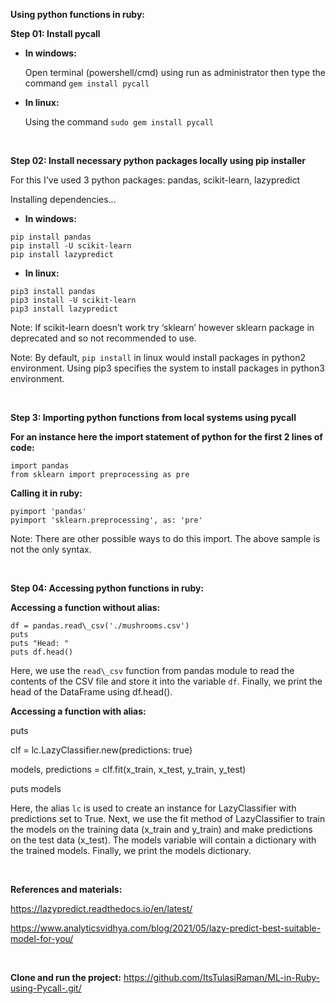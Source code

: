 **Using python functions in ruby:**

**Step 01: Install pycall**

- **In windows:**

  Open terminal (powershell/cmd) using run as administrator then type the command ``gem install pycall``

- **In linux:**

  Using the command ``sudo gem install pycall``

<br/>

**Step 02: Install necessary python packages locally using pip installer**

For this I've used 3 python packages: pandas, scikit-learn, lazypredict

Installing dependencies...

- **In windows:**
```
pip install pandas
pip install -U scikit-learn
pip install lazypredict
```

- **In linux:**
```
pip3 install pandas
pip3 install -U scikit-learn
pip3 install lazypredict
```

Note: If scikit-learn doesn’t work try ‘sklearn’ however sklearn package in deprecated and so not recommended to use.

Note: By default, `pip install` in linux would install packages in python2 environment. Using pip3 specifies the system to install packages in python3 environment.

<br/>

**Step 3: Importing python functions from local systems using pycall**

**For an instance here the import statement of python for the first 2 lines of code:**

```
import pandas
from sklearn import preprocessing as pre
```

**Calling it in ruby:**
```
pyimport 'pandas'
pyimport 'sklearn.preprocessing', as: 'pre'
```

Note: There are other possible ways to do this import. The above sample is not the only syntax.

<br/>

**Step 04: Accessing python functions in ruby:**

**Accessing a function without alias:**

```
df = pandas.read\_csv('./mushrooms.csv')
puts
puts "Head: "
puts df.head()
```

Here, we use the ```read\_csv``` function from pandas module to read the contents of the CSV file and store it into the variable `df`. Finally, we print the head of the DataFrame using df.head().


**Accessing a function with alias:**

puts

clf = lc.LazyClassifier.new(predictions: true)

models, predictions = clf.fit(x\_train, x\_test, y\_train, y\_test)

puts models

Here, the alias `lc` is used to create an instance for LazyClassifier with predictions set to True. Next, we use the fit method of LazyClassifier to train the models on the training data (x\_train and y\_train) and make predictions on the test data (x\_test). The models variable will contain a dictionary with the trained models. Finally, we print the models dictionary.

<br/>

**References and materials:**

<https://lazypredict.readthedocs.io/en/latest/>

<https://www.analyticsvidhya.com/blog/2021/05/lazy-predict-best-suitable-model-for-you/>

<br/>

**Clone and run the project:**
<https://github.com/ItsTulasiRaman/ML-in-Ruby-using-Pycall-.git/>
